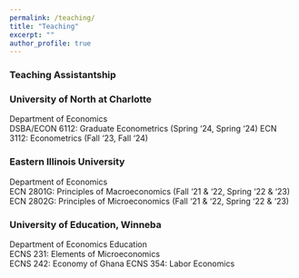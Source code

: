 ```yaml
---
permalink: /teaching/
title: "Teaching"
excerpt: ""
author_profile: true
---
```


### Teaching Assistantship

### University of North at Charlotte									
Department of Economics										            
DSBA/ECON 6112: Graduate Econometrics (Spring ‘24, Spring ‘24)
ECN 3112: Econometrics (Fall ‘23, Fall ‘24)


### Eastern Illinois University									                    
Department of Economics										           
ECN 2801G: Principles of Macroeconomics (Fall ‘21 & ‘22, Spring ‘22 & ‘23)
ECN 2802G: Principles of Microeconomics (Fall ‘21 & ‘22, Spring ‘22 & ‘23)

### University of Education, Winneba								   
Department of Economics Education									 
ECNS 231: Elements of Microeconomics   
ECNS 242: Economy of Ghana 
ECNS 354: Labor Economics    